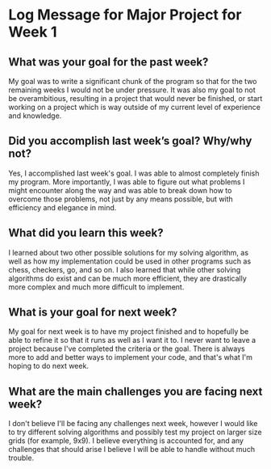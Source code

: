 # Log Message for Major Project for Week 1
## What was your goal for the past week?

My goal was to write a significant chunk of the program so that for the two remaining weeks I would not be under pressure. It was also my goal to not be overambitious, resulting in a project that would never be finished, or start working on a project which is way outside of my current level of experience and knowledge.

## Did you accomplish last week’s goal? Why/why not?

Yes, I accomplished last week's goal. I was able to almost completely finish my program. More importantly, I was able to figure out what problems I might encounter along the way and was able to break down how to overcome those problems, not just by any means possible, but with efficiency and elegance in mind.

## What did you learn this week?

I learned about two other possible solutions for my solving algorithm, as well as how my implementation could be used in other programs such as chess, checkers, go, and so on. I also learned that while other solving algorithms do exist and can be much more efficient, they are drastically more complex and much more difficult to implement.

## What is your goal for next week?

My goal for next week is to have my project finished and to hopefully be able to refine it so that it runs as well as I want it to. I never want to leave a project because I've completed the criteria or the goal. There is always more to add and better ways to implement your code, and that's what I'm hoping to do next week.

## What are the main challenges you are facing next week?

I don't believe I'll be facing any challenges next week, however I would like to try different solving algorithms and possibly test my project on larger size grids (for example, 9x9). I believe everything is accounted for, and any challenges that should arise I believe I will be able to handle without much trouble.
